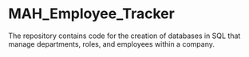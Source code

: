 # MAH_Employee_Tracker
The repository contains code for the creation of databases in SQL that manage departments, roles, and employees within a company.
